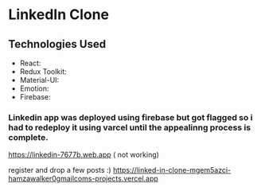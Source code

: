 # LinkedIn Clone

## Technologies Used
- React: 
- Redux Toolkit: 
- Material-UI: 
- Emotion:
- Firebase:


### Linkedin app was deployed using firebase but got flagged so i had to redeploy it using varcel until the appealinng process is complete.
https://linkedin-7677b.web.app ( not working)

register and drop a few posts :)
https://linked-in-clone-mgem5azci-hamzawalker0gmailcoms-projects.vercel.app
